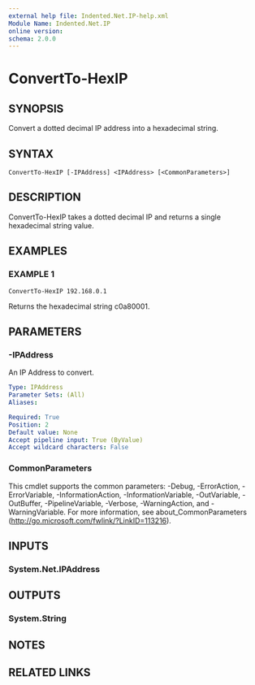 ```yaml
---
external help file: Indented.Net.IP-help.xml
Module Name: Indented.Net.IP
online version:
schema: 2.0.0
---
```


# ConvertTo-HexIP

## SYNOPSIS
Convert a dotted decimal IP address into a hexadecimal string.

## SYNTAX

```
ConvertTo-HexIP [-IPAddress] <IPAddress> [<CommonParameters>]
```

## DESCRIPTION
ConvertTo-HexIP takes a dotted decimal IP and returns a single hexadecimal string value.

## EXAMPLES

### EXAMPLE 1
```
ConvertTo-HexIP 192.168.0.1
```

Returns the hexadecimal string c0a80001.

## PARAMETERS

### -IPAddress
An IP Address to convert.

```yaml
Type: IPAddress
Parameter Sets: (All)
Aliases:

Required: True
Position: 2
Default value: None
Accept pipeline input: True (ByValue)
Accept wildcard characters: False
```

### CommonParameters
This cmdlet supports the common parameters: -Debug, -ErrorAction, -ErrorVariable, -InformationAction, -InformationVariable, -OutVariable, -OutBuffer, -PipelineVariable, -Verbose, -WarningAction, and -WarningVariable.
For more information, see about_CommonParameters (http://go.microsoft.com/fwlink/?LinkID=113216).

## INPUTS

### System.Net.IPAddress
## OUTPUTS

### System.String
## NOTES

## RELATED LINKS
